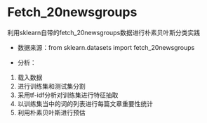 # Fetch_20newsgroups

利用sklearn自带的fetch_20newsgroups数据进行朴素贝叶斯分类实践

- 数据来源：from sklearn.datasets import fetch_20newsgroups

- 分析：

1. 载入数据
2. 进行训练集和测试集分割
3. 采用tf-idf分析对训练集进行特征抽取
4. 以训练集当中的词的列表进行每篇文章重要性统计
5. 利用朴素贝叶斯进行预估

